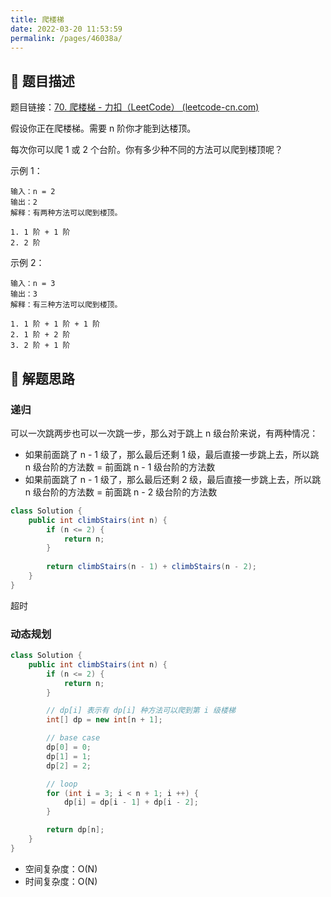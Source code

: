 ```yaml
---
title: 爬楼梯
date: 2022-03-20 11:53:59
permalink: /pages/46038a/
---
```


## 📃 题目描述

题目链接：[70. 爬楼梯 - 力扣（LeetCode） (leetcode-cn.com)](https://leetcode-cn.com/problems/climbing-stairs/)

假设你正在爬楼梯。需要 n 阶你才能到达楼顶。

每次你可以爬 1 或 2 个台阶。你有多少种不同的方法可以爬到楼顶呢？

示例 1：

```
输入：n = 2
输出：2
解释：有两种方法可以爬到楼顶。

1. 1 阶 + 1 阶
2. 2 阶
```

示例 2：

```
输入：n = 3
输出：3
解释：有三种方法可以爬到楼顶。

1. 1 阶 + 1 阶 + 1 阶
2. 1 阶 + 2 阶
3. 2 阶 + 1 阶
```



## 🔔 解题思路

### 递归

可以一次跳两步也可以一次跳一步，那么对于跳上 n 级台阶来说，有两种情况：

- 如果前面跳了 n - 1 级了，那么最后还剩 1 级，最后直接一步跳上去，所以跳 n 级台阶的方法数 = 前面跳 n - 1 级台阶的方法数
- 如果前面跳了 n - 1 级了，那么最后还剩 2 级，最后直接一步跳上去，所以跳 n 级台阶的方法数 = 前面跳 n - 2 级台阶的方法数

```java
class Solution {
    public int climbStairs(int n) {
        if (n <= 2) {
            return n;
        }
        
        return climbStairs(n - 1) + climbStairs(n - 2);
    }
}
```

超时

### 动态规划


```java
class Solution {
    public int climbStairs(int n) {
        if (n <= 2) {
            return n;
        }

        // dp[i] 表示有 dp[i] 种方法可以爬到第 i 级楼梯
        int[] dp = new int[n + 1];

        // base case
        dp[0] = 0;
        dp[1] = 1;
        dp[2] = 2;

        // loop
        for (int i = 3; i < n + 1; i ++) {
            dp[i] = dp[i - 1] + dp[i - 2];
        }

        return dp[n];
    }
}
```

- 空间复杂度：O(N)
- 时间复杂度：O(N)

